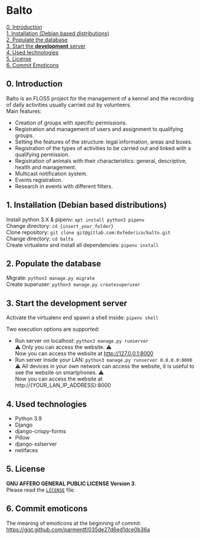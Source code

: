 # Balto
[0. Introduction](#0-introduction)<br>
[1. Installation (Debian based distributions)](#1-installation-debian-based-distributions)<br>
[2. Populate the database](#2-populate-the-database)<br>
[3. Start the **development** server](#3-start-the-development-server)<br>
[4. Used technologies](#4-used-technologies)<br>
[5. License](#5-license)<br>
[6. Commit Emoticons](#6-commit-emoticons)

## 0. Introduction
Balto is an FLOSS project for the management of a kennel and the recording of daily activities
usually carried out by volunteers.<br>
Main features:
- Creation of groups with specific permissions.
- Registration and management of users and assignment to qualifying groups.
- Setting the features of the structure: legal information, areas and boxes.
- Registration of the types of activities to be carried out and linked with a qualifying permission.
- Registration of animals with their characteristics: general, descriptive, health and management.
- Multicast notification system.
- Events registration.
- Research in events with different filters.

## 1. Installation (Debian based distributions)
Install python 3.X & pipenv: `apt install python3 pipenv`<br>
Change directory: `cd {insert_your_folder}`<br>
Clone repository: `git clone git@gitlab.com:0xfederico/balto.git`<br>
Change directory: `cd balto`<br>
Create virtualenv and install all dependencies: `pipenv install`<br>

## 2. Populate the database
Migrate: `python3 manage.py migrate`<br>
Create superuser: `python3 manage.py createsuperuser`<br>

## 3. Start the **development** server
Activate the virtualenv end spawn a shell inside: `pipenv shell`

Two execution options are supported:
- Run server on localhost: `python3 manage.py runserver`<br>
  :warning: Only you can access the website. :warning:<br>
  Now you can access the website at http://127.0.0.1:8000
- Run server inside your LAN: `python3 manage.py runserver 0.0.0.0:8000`<br>
  :warning: All devices in your own network can access the website, it is useful to see the website on smartphones. :warning:<br>
  Now you can access the website at http://{YOUR_LAN_IP_ADDRESS}:8000

## 4. Used technologies
- Python 3.9
- Django
- django-crispy-forms
- Pillow
- django-sslserver
- netifaces

## 5. License
**GNU AFFERO GENERAL PUBLIC LICENSE Version 3**.<br>
Please read the [`LICENSE`](/LICENSE) file.

## 6. Commit emoticons
The meaning of emoticons at the beginning of commit: https://gist.github.com/parmentf/035de27d6ed1dce0b36a